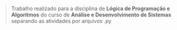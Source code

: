 >Trabalho realizado para a disciplina de **Lógica de Programação e Algoritmos** do curso de **Análise e Desenvolvimento de Sistemas** separando as atividades por arquivos .py